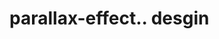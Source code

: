 # parallax-effect.. desgin                                                                                                                                                                                                                                                                                                            
